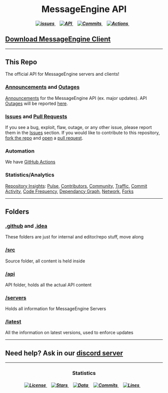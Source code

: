 <h1 align = "center"><strong>MessageEngine API</strong></h1>

<h5 align = "center">
  
  
<a href = "https://github.com/afkvido-development/MessageEngine-API/issues">
  <img alt="issues" src="https://img.shields.io/github/issues/afkvido-development/MessageEngine-API?color=success&label=issues&logo=GitHub%20Actions&logoColor=white&style=for-the-badge">
</a>⠀
 
  
  
<a href = "https://github.com/afkvido-development/MessageEngine-API">
    <img alt="API" src="https://img.shields.io/website?down_color=critical&down_message=Offline&label=API&logo=CircleCI&logoColor=white&style=for-the-badge&up_color=brgreen&up_message=Online&url=https%3A%2F%2Fraw.githubusercontent.com%2Fafkvido-development%2FMessageEngine-API%2Fmaster%2Fsrc%2Fapi%2FAPI.yml">
</a>⠀
  
<a href = "https://github.com/afkvido-development/MessageEngine-API/pulse">
	<img alt="Commits" src = "https://img.shields.io/github/commit-activity/w/afkvido-development/MessageEngine-API?color=brgreen&label=Commits&logo=Git&logoColor=white&style=for-the-badge">
</a>⠀  
	
<a href = "https://github.com/afkvido-development/MessageEngine-API/actions">	
	<img alt="Actions" src="https://img.shields.io/github/workflow/status/afkvido-development/MessageEngine-API/CI?label=Checks&logo=GitHub%20Actions&logoColor=white&style=for-the-badge">
</a>⠀	
	
</h5>  

<p></p>

## [Download MessageEngine Client](https://afkvido-development.github.io/MessageEngine-PTB/)
_____
## This Repo

The official API for MessageEngine servers and clients!

### [Announcements](https://github.com/afkvido-development/MessageEngine-API/discussions/categories/announcements) and [Outages](https://github.com/afkvido-development/MessageEngine-API/discussions/categories/outage)
[Announcements](https://github.com/afkvido-development/MessageEngine-API/discussions/categories/announcements) for the MessageEngine API (ex. major updates). API [Outages](https://github.com/afkvido-development/MessageEngine-API/discussions/categories/outage) will be reported [here](https://github.com/afkvido-development/MessageEngine-API/discussions/categories/outage).

### [Issues](https://github.com/afkvido-development/MessageEngine-API/issues) and [Pull Requests](https://github.com/afkvido-development/MessageEngine-API/pulls)
If you see a bug, exploit, flaw, outage, or any other issue, please report them in the [Issues](https://github.com/afkvido-development/MessageEngine-API/issues) section. If you would like to contribute to this repository, [fork the repo](https://github.com/afkvido-development/MessageEngine-API/fork) and [open](https://github.com/afkvido-development/MessageEngine-API/compare) a [pull request](https://github.com/afkvido-development/MessageEngine-API/pulls).

### Automation
We have [GitHub Actions](https://github.com/afkvido-development/MessageEngine-API/actions)

### Statistics/Analytics
[Repository Insights](https://github.com/afkvido-development/MessageEngine-API/pulse): [Pulse](https://github.com/afkvido-development/MessageEngine-API/pulse), [Contributors](https://github.com/afkvido-development/MessageEngine-API/graphs/contributors), [Community](https://github.com/afkvido-development/MessageEngine-API/community), [Traffic](https://github.com/afkvido-development/MessageEngine-API/graphs/traffic), [Commit Activity](https://github.com/afkvido-development/MessageEngine-API/graphs/commit-activity), [Code Frequency](https://github.com/afkvido-development/MessageEngine-API/graphs/code-frequency), [Dependancy Graph](https://github.com/afkvido-development/MessageEngine-API/network/dependencies), [Network](https://github.com/afkvido-development/MessageEngine-API/network), [Forks](https://github.com/afkvido-development/MessageEngine-API/network/members)
______
<h2 align = "left">Folders</h2>

### [.github](https://github.com/afkvido-development/MessageEngine-API/tree/master/.github) and [.idea](https://github.com/afkvido-development/MessageEngine-API/tree/master/.idea)
These folders are just for internal and editor/repo stuff, move along

### [/src](https://github.com/afkvido-development/MessageEngine-API/tree/master/src)
Source folder, all content is held inside

### [/api](https://github.com/afkvido-development/MessageEngine-API/tree/master/src/api)
API folder, holds all the actual API content

### [/servers](https://github.com/afkvido-development/MessageEngine-API/tree/master/src/api/servers)
Holds all information for MessageEngine Servers

### [/latest](https://github.com/afkvido-development/MessageEngine-API/tree/master/src/api/versions/latest)
All the information on latest versions, used to enforce updates

_____
## Need help? Ask in our [discord server](https://disboard.org/server/893975758677086238)

_____
<h3 align = "center">Statistics</h3>

<h5 align = "center">

  
  
<a href = "https://github.com/afkvido-development/MessageEngine-API/blob/master/LICENSE.txt">	
	<img alt="License" src="https://img.shields.io/badge/License-MPL--2.0-important?logo=mozilla&logoColor=white&style=for-the-badge">
</a>⠀
  
  <a href = "https://github.com/afkvido-development/MessageEngine-API/stargazers">	
	<img alt="Stars" src="https://img.shields.io/github/stars/afkvido-development/MessageEngine-API?color=yellow&logo=GitHub&logoColor=white&style=for-the-badge">
</a>⠀
  
<a href = "https://github.com/afkvido-development/MessageEngine-API/tree/master">	
	<img alt="Data" src="https://img.shields.io/github/repo-size/afkvido-development/MessageEngine-API?color=lightblue&label=Data&logo=circle&logoColor=white&style=for-the-badge">
</a>⠀
  
<a href = "https://github.com/afkvido-development/MessageEngine-API/pulse">
	<img alt="Commits" src = "https://img.shields.io/github/commit-activity/y/afkvido-development/MessageEngine-API?color=purple&label=Commits&logo=Git&logoColor=white&style=for-the-badge">
</a>⠀    
  
<a href = "https://github.com/afkvido-development/MessageEngine-API/find/master">
	<img alt="Lines" src="https://img.shields.io/tokei/lines/github/afkvido-development/MessageEngine-API?color=blue&label=Lines&logo=Circle&logoColor=white&style=for-the-badge">
</a>⠀  
  
</h5>
